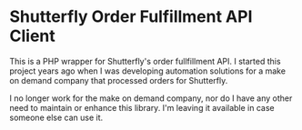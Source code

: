 # Shutterfly Order Fulfillment API Client

This is a PHP wrapper for Shutterfly's order fullfillment API. I started this
project years ago when I was developing automation solutions for a make on
demand company that processed orders for Shutterfly.

I no longer work for the make on demand company, nor do I have any other need
to maintain or enhance this library.  I'm leaving it available in case someone
else can use it.